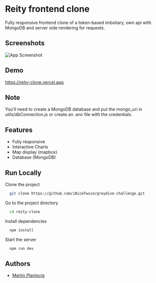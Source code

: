 
# Reity frontend clone

Fully responsive frontend clone of a token-based imboliary, own api with MongoDB and server side rendering for requests.


## Screenshots

![App Screenshot](https://i.imgur.com/mKhNHZ2.png)


## Demo

https://reity-clone.vercel.app

## Note
You'll need to create a MongoDB database and put the mongo_uri in utils/dbConnection.js or create an .env file with the credentials.

## Features

- Fully responsive
- Interactive Charts
- Map display (mapbox)
- Database (MongoDB)



## Run Locally

Clone the project

```bash
  git clone https://github.com/iNiceTwice/greydive-challenge.git
```

Go to the project directory

```bash
  cd reity-clone
```

Install dependencies

```bash
  npm install
```

Start the server

```bash
  npm run dev
```
## Authors

- [Martin Planiscig](https://www.linkedin.com/in/martin-planiscig/)

